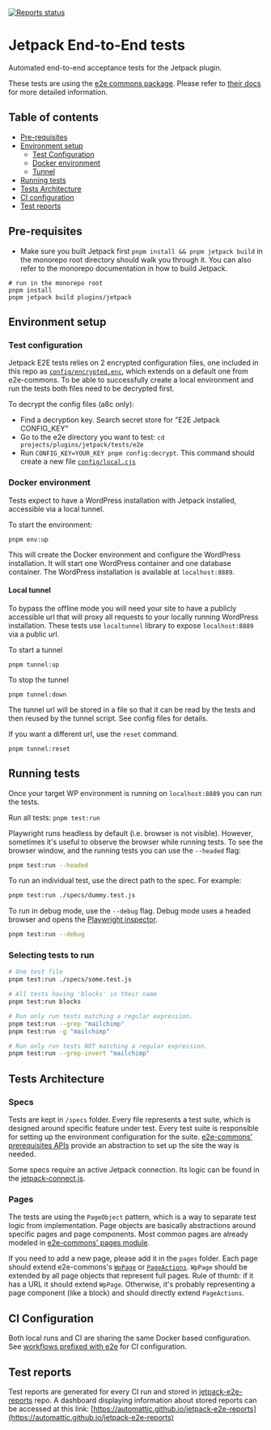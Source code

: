 [![Reports status](https://img.shields.io/website?down_color=grey&down_message=Dashboard%20offline&style=for-the-badge&label=E2E%20TEST%20REPORTS&up_color=green&up_message=see%20dashboard&url=https%3A%2F%2Fautomattic.github.io%2Fjetpack-e2e-reports%2F%23%2F)](https://automattic.github.io/jetpack-e2e-reports)

# Jetpack End-to-End tests

Automated end-to-end acceptance tests for the Jetpack plugin.

These tests are using the [e2e commons package](../../../../../tools/e2e-commons). Please refer to [their docs](../../../../../tools/e2e-commons/README.md) for more detailed information.

## Table of contents

- [Pre-requisites](#pre-requisites)
- [Environment setup](#environment-setup)
  - [Test Configuration](#test-configuration)
  - [Docker environment](#docker-environment)
  - [Tunnel](#local-tunnel)
- [Running tests](#running-tests)
- [Tests Architecture](#tests-architecture)
- [CI configuration](#ci-configuration)
- [Test reports](#test-reports)

## Pre-requisites

- Make sure you built Jetpack first `pnpm install && pnpm jetpack build` in the monorepo root directory should walk you through it. You can also refer to the monorepo documentation in how to build Jetpack.

```shell
# run in the monorepo root
pnpm install
pnpm jetpack build plugins/jetpack
```

## Environment setup

### Test configuration

Jetpack E2E tests relies on 2 encrypted configuration files, one included in this repo as [`config/encrypted.enc`](./config/encrypted.enc), which extends on a default one from e2e-commons. To be able to successfully create a local environment and run the tests both files need to be decrypted first.

To decrypt the config files (a8c only):

- Find a decryption key. Search secret store for "E2E Jetpack CONFIG_KEY"
- Go to the e2e directory you want to test: `cd projects/plugins/jetpack/tests/e2e`
- Run `CONFIG_KEY=YOUR_KEY pnpm config:decrypt`. This command should create a new file [`config/local.cjs`](./config/local.cjs)

### Docker environment

Tests expect to have a WordPress installation with Jetpack installed, accessible via a local tunnel.

To start the environment:

```shell
pnpm env:up
```

This will create the Docker environment and configure the WordPress installation. It will start one WordPress container and one database container. The WordPress installation is available at `localhost:8889`.

#### Local tunnel

To bypass the offline mode you will need your site to have a publicly accessible url that will proxy all requests to your locally running WordPress installation.
These tests use `localtunnel` library to expose `localhost:8889` via a public url.

To start a tunnel

```
pnpm tunnel:up
```

To stop the tunnel

```
pnpm tunnel:down
```

The tunnel url will be stored in a file so that it can be read by the tests and then reused by the tunnel script. See config files for details.

If you want a different url, use the `reset` command.

```
pnpm tunnel:reset
```

## Running tests

Once your target WP environment is running on `localhost:8889` you can run the tests.

Run all tests: `pnpm test:run`

Playwright runs headless by default (i.e. browser is not visible). However, sometimes it's useful to observe the browser while running tests. To see the browser window, and the running tests you can use the `--headed` flag:

```bash
pnpm test:run --headed
```

To run an individual test, use the direct path to the spec. For example:

```bash
pnpm test:run ./specs/dummy.test.js
```

To run in debug mode, use the `--debug` flag. Debug mode uses a headed browser and opens the [Playwright inspector](https://playwright.dev/docs/inspector/).

```bash
pnpm test:run --debug
```

### Selecting tests to run

```bash
# One test file
pnpm test:run ./specs/some.test.js

# All tests having 'blocks' in their name
pnpm test:run blocks

# Run only run tests matching a regular expression.
pnpm test:run --grep "mailchimp"
pnpm test:run -g "mailchimp"

# Run only run tests NOT matching a regular expression.
pnpm test:run --grep-invert "mailchimp"
```

## Tests Architecture

### Specs

Tests are kept in `/specs` folder. Every file represents a test suite, which is designed around specific feature under test.
Every test suite is responsible for setting up the environment configuration for the suite. [e2e-commons' prerequisites APIs](../../../../../tools/e2e-commons/env/prerequisites.js) provide an abstraction to set up the site the way is needed.

Some specs require an active Jetpack connection.
Its logic can be found in the [jetpack-connect.js](../../../../../tools/e2e-commons/flows/jetpack-connect.js).

### Pages

The tests are using the `PageObject` pattern, which is a way to separate test logic from implementation. Page objects are basically abstractions around specific pages and page components.
Most common pages are already modeled in [e2e-commons' pages module](../../../../../tools/e2e-commons/pages).

If you need to add a new page, please add it in the `pages` folder.
Each page should extend e2e-commons's [`WpPage`](../../../../../tools/e2e-commons/pages/wp-page.js) or [`PageActions`](../../../../../tools/e2e-commons/pages/page-actions.js).
`WpPage` should be extended by all page objects that represent full pages. Rule of thumb: if it has a URL it should extend `WpPage`. Otherwise, it's probably representing a page component (like a block) and should directly extend `PageActions`.

## CI Configuration

Both local runs and CI are sharing the same Docker based configuration.
See [workflows prefixed with e2e](../../../../../.github/workflows) for CI configuration.

## Test reports

Test reports are generated for every CI run and stored in [jetpack-e2e-reports](https://github.com/Automattic/jetpack-e2e-reports) repo. A dashboard displaying information about stored reports can be accessed at this link: [https://automattic.github.io/jetpack-e2e-reports](https://automattic.github.io/jetpack-e2e-reports)
